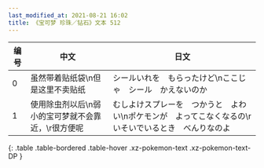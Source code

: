 ```yaml
---
last_modified_at: 2021-08-21 16:02
title: 《宝可梦 珍珠／钻石》文本 512
---
```

| 编号 | 中文 | 日文 |
| ---- | ---- | ---- |
| 0 | 虽然带着贴纸袋\n但是这里不卖贴纸 | シールいれを　もらったけど\nここじゃ　シール　かえないのか |
| 1 | 使用除虫剂以后\n弱小的宝可梦就不会靠近，\r很方便呢 | むしよけスプレーを　つかうと　よわい\nポケモンが　よってこなくなるの\rいそいでいるとき　べんりなのよ |
{: .table .table-bordered .table-hover .xz-pokemon-text .xz-pokemon-text-DP }